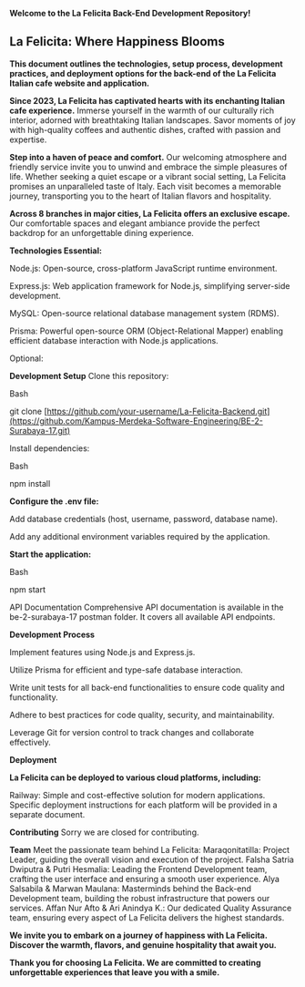 **Welcome to the La Felicita Back-End Development Repository!**

## La Felicita: Where Happiness Blooms

**This document outlines the technologies, setup process, development practices, and deployment options for the back-end of the La Felicita Italian cafe website and application.**

**Since 2023, La Felicita has captivated hearts with its enchanting Italian cafe experience.** Immerse yourself in the warmth of our culturally rich interior, adorned with breathtaking Italian landscapes. Savor moments of joy with high-quality coffees and authentic dishes, crafted with passion and expertise.

**Step into a haven of peace and comfort.** Our welcoming atmosphere and friendly service invite you to unwind and embrace the simple pleasures of life. Whether seeking a quiet escape or a vibrant social setting, La Felicita promises an unparalleled taste of Italy. Each visit becomes a memorable journey, transporting you to the heart of Italian flavors and hospitality.

**Across 8 branches in major cities, La Felicita offers an exclusive escape.** Our comfortable spaces and elegant ambiance provide the perfect backdrop for an unforgettable dining experience.

**Technologies
Essential:**

Node.js: Open-source, cross-platform JavaScript runtime environment.

Express.js: Web application framework for Node.js, simplifying server-side development.

MySQL: Open-source relational database management system (RDMS).

Prisma: Powerful open-source ORM (Object-Relational Mapper) enabling efficient database interaction with Node.js applications.

Optional:


**Development Setup**
Clone this repository:

Bash

git clone [https://github.com/your-username/La-Felicita-Backend.git](https://github.com/Kampus-Merdeka-Software-Engineering/BE-2-Surabaya-17.git)

Install dependencies:

Bash

npm install

**Configure the .env file:**


Add database credentials (host, username, password, database name).

Add any additional environment variables required by the application.

**Start the application:**


Bash

npm start

API Documentation
Comprehensive API documentation is available in the be-2-surabaya-17 postman folder. It covers all available API endpoints.

**Development Process**


Implement features using Node.js and Express.js.

Utilize Prisma for efficient and type-safe database interaction.

Write unit tests for all back-end functionalities to ensure code quality and functionality.

Adhere to best practices for code quality, security, and maintainability.

Leverage Git for version control to track changes and collaborate effectively.

**Deployment**


**La Felicita can be deployed to various cloud platforms, including:**



Railway: Simple and cost-effective solution for modern applications.
Specific deployment instructions for each platform will be provided in a separate document.



**Contributing**
Sorry we are closed for contributing.



**Team**
Meet the passionate team behind La Felicita:
Maraqonitatilla: Project Leader, guiding the overall vision and execution of the project.
Falsha Satria Dwiputra & Putri Hesmalia: Leading the Frontend Development team, crafting the user interface and ensuring a smooth user experience.
Alya Salsabila & Marwan Maulana: Masterminds behind the Back-end Development team, building the robust infrastructure that powers our services.
Affan Nur Afto & Ari Anindya K.: Our dedicated Quality Assurance team, ensuring every aspect of La Felicita delivers the highest standards.

**We invite you to embark on a journey of happiness with La Felicita. Discover the warmth, flavors, and genuine hospitality that await you.**

**Thank you for choosing La Felicita. We are committed to creating unforgettable experiences that leave you with a smile.**
